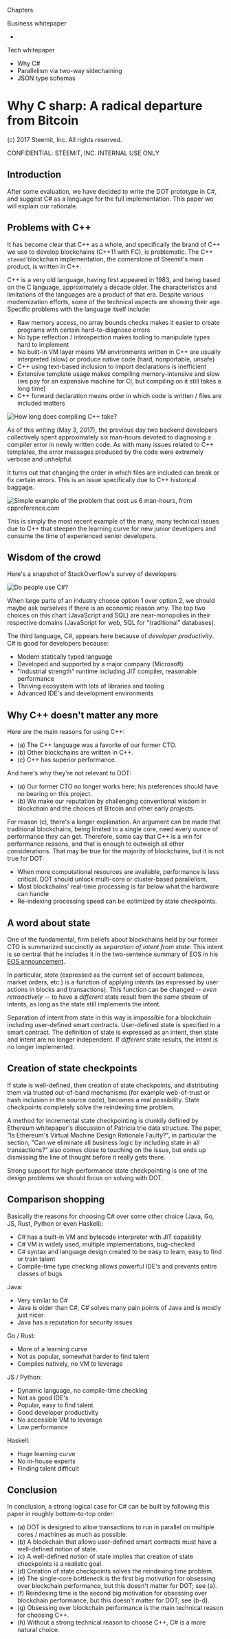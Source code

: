 
Chapters

Business whitepaper

- 

Tech whitepaper

- Why C#
- Parallelism via two-way sidechaining
- JSON type schemas



# Why C sharp:  A radical departure from Bitcoin

(c) 2017 Steemit, Inc.  All rights reserved.

CONFIDENTIAL:  STEEMIT, INC. INTERNAL USE ONLY

## Introduction

After some evaluation, we have decided to write the DOT prototype in C#, and suggest C# as a language for the full implementation.
This paper we will explain our rationale.

## Problems with C++

It has become clear that C++ as a whole, and specifically the brand of C++ we use to develop blockchains (C++11 with FC), is problematic.
The C++ `steemd` blockchain implementation, the cornerstone of Steemit's main product, is written in C++.

C++ is a very old language, having first appeared in 1983, and being based on the C language, approximately a decade older.  The characteristics
and limitations of the languages are a product of that era.  Despite various modernization efforts, some of the technical aspects are showing their age.
Specific problems with the language itself include:

- Raw memory access, no array bounds checks makes it easier to create programs with certain hard-to-diagnose errors
- No type reflection / introspection makes tooling to manipulate types hard to implement
- No built-in VM layer means VM environments written in C++ are usually interpreted (slow) or produce native code (hard, nonportable, unsafe)
- C++ using text-based inclusion to import declarations is inefficient
- Extensive template usage makes compiling memory-intensive and slow (we pay for an expensive machine for CI, but compiling on it still takes a long time)
- C++ forward declaration means order in which code is written / files are included matters

![How long does compiling C++ take?](ci-lunch-break.png)

As of this writing (May 3, 2017), the previous day two backend developers collectively spent
approximately six man-hours devoted to diagnosing a compiler error in newly written
code.  As with many issues related to C++ templates, the error messages produced by
the code were extremely verbose and unhelpful.

It turns out that changing the order in which files are included can break or fix certain
errors.  This is an issue specifically due to C++ historical baggage.

![Simple example of the problem that cost us 6 man-hours, from cppreference.com](order-matters.png)

This is simply the most recent example of the many, many technical issues due to C++ that
steepen the learning curve for new junior developers and consume the time of experienced
senior developers.

## Wisdom of the crowd

Here's a snapshot of StackOverflow's survey of developers:

![Do people use C#?](do-people-use-csharp.png)

When large parts of an industry choose option 1 over option 2, we should maybe ask ourselves
if there is an economic reason why.  The top two choices on this chart (JavaScript and SQL)
are near-monopolies in their respective domains (JavaScript for web, SQL for "traditional"
databases).

The third language, C#, appears here because of *developer productivity*.  C# is good for
developers because:

- Modern statically typed language
- Developed and supported by a major company (Microsoft)
- "Industrial strength" runtime including JIT compiler, reasonable performance
- Thriving ecosystem with lots of libraries and tooling
- Advanced IDE's and development environments

## Why C++ doesn't matter any more

Here are the main reasons for using C++:

- (a) The C++ language was a favorite of our former CTO.
- (b) Other blockchains are written in C++.
- (c) C++ has superior performance.

And here's why they're not relevant to DOT:

- (a) Our former CTO no longer works here; his preferences should have no bearing on this project.
- (b) We make our reputation by challenging conventional wisdom in blockchain and the choices of Bitcoin and other early projects.

For reason (c), there's a longer explanation.  An argument can be made that traditional
blockchains, being limited to a single core, need every ounce of performance they can get.
Therefore, some say that C++ is a win for performance reasons, and that is enough to
outweigh all other considerations.  That may be true for the majority of blockchains,
but it is not true for DOT:

- When more computational resources are available, performance is less critical.  DOT should unlock multi-core or cluster-based parallelism.
- Most blockchains' real-time processing is far below what the hardware can handle
- Re-indexing processing speed can be optimized by state checkpoints.

## A word about state

One of the fundamental, firm beliefs about blockchains held by our former CTO is summarized succinctly
as *separation of intent from state*.  This intent is so central that he includes it in the two-sentence
summary of EOS in his
[EOS announcement](https://steemit.com/eos/@dantheman/join-me-at-consensus-2017-for-the-eos-launch-party).

In particular, *state* (expressed as the current set of account balances, market orders, etc.) is a function
of applying *intents* (as expressed by user actions in blocks and transactions).  This function can be changed
-- *even retroactively* -- to have a *different* state result from the *same* stream of intents, as long as the
state still implements the intent.

Separation of intent from state in this way is impossible for a blockchain including user-defined smart contracts.
User-defined state is specified in a smart contract.  The definition of state is expressed as an intent, then state
and intent are no longer independent.  If *different* state results, the intent is no longer implemented.

## Creation of state checkpoints

If state is well-defined, then creation of state checkpoints, and distributing them via trusted out-of-band mechanisms
(for example web-of-trust or hash inclusion in the source code), becomes a real possibility.  State checkpoints
completely solve the reindexing time problem.

A method for incremental state checkpointing is clunkily defined by Ethereum whitepaper's discussion of Patricia trie
data structure.  The paper, "Is Ethereum's Virtual Machine Design Rationale Faulty?", in particular the section, "Can
we eliminate all business logic by including state in all transactions?" also comes close to touching on the issue, but
ends up dismissing the line of thought before it really gets there.

Strong support for high-performance state checkpointing is one of the design problems we should focus on solving with DOT.

## Comparison shopping

Basically the reasons for choosing C# over some other choice (Java, Go, JS, Rust, Python or even Haskell):

- C# has a built-in VM and bytecode interpreter with JIT capability
- C# VM is widely used, multiple implementations, bug-checked
- C# syntax and language design created to be easy to learn, easy to find or train talent
- Compile-time type checking allows powerful IDE's and prevents entire classes of bugs

Java:

- Very similar to C#
- Java is older than C#, C# solves many pain points of Java and is mostly just nicer
- Java has a reputation for security issues

Go / Rust:

- More of a learning curve
- Not as popular, somewhat harder to find talent
- Compiles natively, no VM to leverage

JS / Python:

- Dynamic language, no compile-time checking
- Not as good IDE's
- Popular, easy to find talent
- Good developer productivity
- No accessible VM to leverage
- Low performance

Haskell:

- Huge learning curve
- No in-house experts
- Finding talent difficult

## Conclusion

In conclusion, a strong logical case for C# can be built by following this paper in roughly bottom-to-top order:

- (a) DOT is designed to allow transactions to run in parallel on multiple cores / machines as much as possible.
- (b) A blockchain that allows user-defined smart contracts must have a well-defined notion of state.
- (c) A well-defined notion of state implies that creation of state checkpoints is a realistic goal.
- (d) Creation of state checkpoints solves the reindexing time problem.
- (e) The single-core bottleneck is the first big motivation for obsessing over blockchain performance, but this doesn't matter for DOT; see (a).
- (f) Reindexing time is the second big motivation for obsessing over blockchain performance, but this doesn't matter for DOT; see (b-d).
- (g) Obsessing over blockchain performance is the main technical reason for choosing C++.
- (h) Without a strong technical reason to choose C++, C# is a more natural choice.

